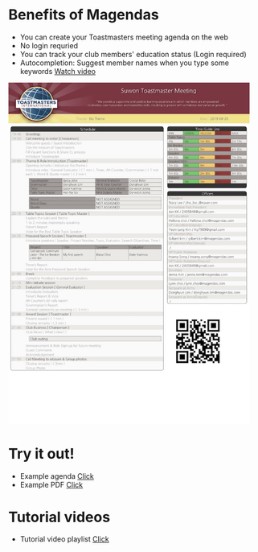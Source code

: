 # Benefits of Magendas
- You can create your Toastmasters meeting agenda on the web
- No login requried
- You can track your club members' education status (Login required)
- Autocompletion: Suggest member names when you type some keywords [Watch video](https://www.youtube.com/watch?v=b_5rAW3woQk&list=PL2d88Z3EcdFYyWGivWEBJbWZcVPbrAy_5&index=9&t=0s)

<img src="Suwon_Toastmaster_2019-08-20_No_Theme.jpg" alt="Agenda sample" width="480"/>

# Try it out!
- Example agenda [Click](http://magendas.com/service/toast-master/view/meeting_agenda.php?MEETING_ID=603&MEETING_MEMBERSHIP_ID=14&)
- Example PDF [Click](http://magendas.com/service/toast-master/view/meeting_agenda_pdf.php?MEETING_ID=603&MEETING_MEMBERSHIP_ID=14&)

# Tutorial videos
- Tutorial video playlist [Click](https://www.youtube.com/playlist?list=PL2d88Z3EcdFYyWGivWEBJbWZcVPbrAy_5)
